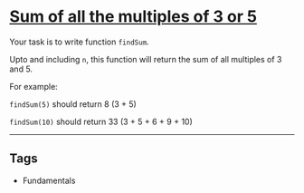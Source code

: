 # [Sum of all the multiples of 3 or 5](https://www.codewars.com/kata/57f36495c0bb25ecf50000e7)

Your task is to write function `findSum`.

Upto and including `n`, this function will return the sum of all multiples of 3 and 5.

For example:

`findSum(5)` should return 8 (3 + 5)

`findSum(10)` should return 33 (3 + 5 + 6 + 9 + 10)

---

## Tags

- Fundamentals
